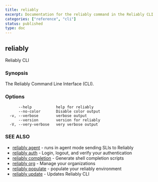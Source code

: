 ```yaml
---
title: reliably
excerpt: Documentation for the reliably command in the Reliably CLI
categories: ["reference", "cli"]
status: published
type: doc
---
```

## reliably

Reliably CLI

### Synopsis

The Reliably Command Line Interface (CLI).

### Options

```
      --help           help for reliably
      --no-color       Disable color output
  -v, --verbose        verbose output
      --version        version for reliably
  -V, --very-verbose   very verbose output
```

### SEE ALSO

* [reliably agent](/docs/reference/cli/reliably-agent/)	 - runs in agent mode sending SLIs to Reliably
* [reliably auth](/docs/reference/cli/reliably-auth/)	 - Login, logout, and verify your authentication
* [reliably completion](/docs/reference/cli/reliably-completion/)	 - Generate shell completion scripts
* [reliably org](/docs/reference/cli/reliably-org/)	 - Manage your organizations
* [reliably populate](/docs/reference/cli/reliably-populate/)	 - populate your reliably environment
* [reliably update](/docs/reference/cli/reliably-update/)	 - Updates Reliably CLI

